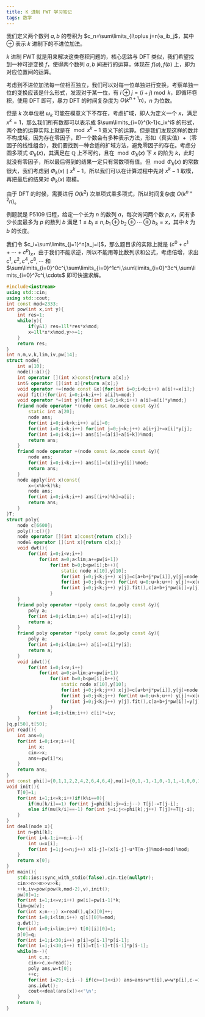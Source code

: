 ```yaml
---
title: K 进制 FWT 学习笔记
tags: 数学
---
```


我们定义两个数列 $a,b$ 的卷积为 $c_n=\sum\limits_{i\oplus j=n}a_ib_j$，其中 $\oplus$ 表示 $k$ 进制下的不进位加法。

$k$ 进制 $\text{FWT}$ 就是用来解决这类卷积问题的，核心思路与 $\text{DFT}$ 类似，我们希望找到一种可逆变换 $f$，使得两个数列 $a,b$ 间进行的运算，体现在 $f(a),f(b)$ 上，即为对应位置间的运算。

考虑到不进位加法每一位相互独立，我们可以对每一位单独进行变换，考察单独一位的变换应该是什么形式，发现对于某一位，有 $i\oplus j=(i+j)\bmod k$，即循环卷积，使用 $\text{DFT}$ 即可，暴力 $\text{DFT}$ 的时间复杂度为 $O(k^{n+1}n)$，$n$ 为位数。

但是 $k$ 次单位根 $\omega_k$ 可能在模意义下不存在，考虑扩域，即人为定义一个 $x$，满足 $x^k=1$，那么我们所有数都可以表示成 $\sum\limits_{i=0}^{k-1}c_ix^i$ 的形式，两个数的运算实际上就是在 $\bmod x^k-1$ 意义下的运算。但是我们发现这样的数并不构成域，因为存在零因子，即一个数会有多种表示方法，形如（真实值）+（零因子的线性组合），我们要找到一种合适的扩域方法，避免零因子的存在。考虑分圆多项式 $\Phi_k(x)$，其满足在 $\mathbb Q$ 上不可约，且在 $\bmod \Phi_k(x)$ 下 $x$ 的阶为 $k$，此时就没有零因子，所以最后得到的结果一定只有常数项有值。但 $\bmod \Phi_k(x)$ 的常数很大，我们考虑到 $\Phi_k(x)\mid x^k-1$，所以我们可以在计算过程中先对 $x^k-1$ 取模，再把最后的结果对 $\Phi_k(x)$ 取模。

由于 $\text{DFT}$ 的时候，需要进行 $O(k^2)$ 次单项式乘多项式，所以时间复杂度 $O(k^{n+2}n)$。

例题就是 P5109 归程，给定一个长为 $n$ 的数列 $a$，每次询问两个数 $p,x$，问有多少长度最多为 $p$ 的数列 $b$ 满足 $1\le b_i\le n,b_1\oplus b_2\oplus \cdots\oplus b_k=x$，其中 $k$ 为 $b$ 的长度。

我们令 $c_i=\sum\limits_{j=1}^n[a_j=i]$，那么题目求的实际上就是 $(c^0+c^1+\cdots+c^p)_x$，由于我们不能求逆，所以不能用等比数列求和公式，考虑倍增，求出 $c^1,c^2,c^4,c^8,\cdots$ 和 $\sum\limits_{i=0}^0c^i,\sum\limits_{i=0}^1c^i,\sum\limits_{i=0}^3c^i,\sum\limits_{i=0}^7c^i,\cdots$ 即可快速求解。

```cpp
#include<iostream>
using std::cin;
using std::cout;
int const mod=2333;
int pow(int x,int y){
	int res=1;
	while(y){
		if(y&1) res=1ll*res*x%mod;
		x=1ll*x*x%mod,y>>=1;
	}
	return res;
}
int n,m,v,k,lim,iv,pw[14];
struct node{
	int a[10];
	node():a(){}
	int operator [](int x)const{return a[x];}
	int& operator [](int x){return a[x];} 
	void operator +=(node const &x){for(int i=0;i<k;i++) a[i]+=x[i];}
	void fit(){for(int i=0;i<k;i++) a[i]%=mod;}
	void operator *=(int y){for(int i=0;i<k;i++) a[i]=a[i]*y%mod;}
	friend node operator *(node const &x,node const &y){
		static int a[20];
		node ans;
		for(int i=0;i<k+k;i++) a[i]=0;
		for(int i=0;i<k;i++) for(int j=0;j<k;j++) a[i+j]+=x[i]*y[j];
		for(int i=0;i<k;i++) ans[i]=(a[i]+a[i+k])%mod;
		return ans;
	}
	friend node operator +(node const &x,node const &y){
		node ans;
		for(int i=0;i<k;i++) ans[i]=(x[i]+y[i])%mod;
		return ans;
	}
	node apply(int x)const{
		x=(x%k+k)%k;
		node ans;
		for(int i=0;i<k;i++) ans[(i+x)%k]=a[i];
		return ans;
	}
}T;
struct poly{
	node c[6600];
	poly():c(){}
	node operator [](int x)const{return c[x];}
	node& operator [](int x){return c[x];} 
	void dwt(){
		for(int i=0;i<v;i++)
			for(int a=0;a<lim;a+=pw[i+1])
				for(int b=0;b<pw[i];b++){
					static node x[10],y[10];
					for(int j=0;j<k;j++) x[j]=c[a+b+j*pw[i]],y[j]=node();
					for(int j=0;j<k;j++) for(int u=0;u<k;u++) y[j]+=x[u].apply(j*u);
					for(int j=0;j<k;j++) y[j].fit(),c[a+b+j*pw[i]]=y[j];
				}
	}
	friend poly operator +(poly const &x,poly const &y){
		poly a;
		for(int i=0;i<lim;i++) a[i]=x[i]+y[i];
		return a;
	}
	friend poly operator *(poly const &x,poly const &y){
		poly a;
		for(int i=0;i<lim;i++) a[i]=x[i]*y[i];
		return a;
	}
	void idwt(){
		for(int i=0;i<v;i++)
			for(int a=0;a<lim;a+=pw[i+1])
				for(int b=0;b<pw[i];b++){
					static node x[10],y[10];
					for(int j=0;j<k;j++) x[j]=c[a+b+j*pw[i]],y[j]=node();
					for(int j=0;j<k;j++) for(int u=0;u<k;u++) y[j]+=x[u].apply(-j*u);
					for(int j=0;j<k;j++) y[j].fit(),c[a+b+j*pw[i]]=y[j];
				}
		for(int i=0;i<lim;i++) c[i]*=iv;
	}
}q,p[50],t[50];
int read(){
	int ans=0;
	for(int i=0;i<v;i++){
		int x;
		cin>>x;
		ans+=pw[i]*x;
	}
	return ans;
}
int const phi[]={0,1,1,2,2,4,2,6,4,6,4},mu[]={0,1,-1,-1,0,-1,1,-1,0,0,1};
void init(){
	T[0]=1;
	for(int i=1;i<=k;i++)if(k%i==0){
		if(mu[k/i]==1) for(int j=phi[k];j>=i;j--) T[j]-=T[j-i];
		else if(mu[k/i]==-1) for(int j=i;j<=phi[k];j++) T[j]+=T[j-i];
	}
}
int deal(node x){
	int n=phi[k];
	for(int i=k-1;i>=n;i--){
		int u=x[i];
		for(int j=1;j<=n;j++) x[i-j]=(x[i-j]-u*T[n-j]%mod+mod)%mod;
	}
	return x[0];
}
int main(){
	std::ios::sync_with_stdio(false),cin.tie(nullptr);
	cin>>n>>m>>v>>k;
	++k,iv=pow(pow(k,mod-2),v),init();
	pw[0]=1;
	for(int i=1;i<=v;i++) pw[i]=pw[i-1]*k;
	lim=pw[v];
	for(int x;n--;) x=read(),q[x][0]++;
	for(int i=0;i<lim;i++) q[i][0]%=mod;
	q.dwt();
	for(int i=0;i<lim;i++) t[0][i][0]=1;
	p[0]=q;
	for(int i=1;i<30;i++) p[i]=p[i-1]*p[i-1];
	for(int i=1;i<30;i++) t[i]=t[i-1]+t[i-1]*p[i-1];
	while(m--){
		int c,x;
		cin>>c,x=read();
		poly ans,w=t[0];
		++c;
		for(int i=29;~i;i--) if(c>=(1<<i)) ans=ans+w*t[i],w=w*p[i],c-=1<<i;
		ans.idwt();
		cout<<deal(ans[x])<<'\n';
	}
	return 0;
}
```

